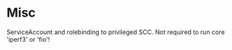 # Misc

ServiceAccount and rolebinding to privileged SCC.
Not required to run core 'iperf3' or 'fio'!

